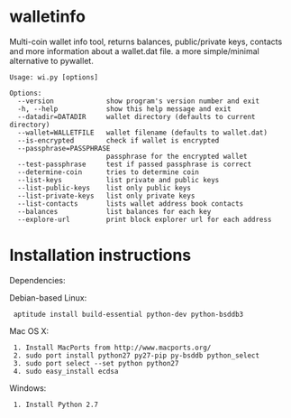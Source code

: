 walletinfo
==========

Multi-coin wallet info tool, returns balances, public/private keys, contacts and more information about a wallet.dat file. a more simple/minimal alternative to pywallet.

```
Usage: wi.py [options]

Options:
  --version             show program's version number and exit
  -h, --help            show this help message and exit
  --datadir=DATADIR     wallet directory (defaults to current directory)
  --wallet=WALLETFILE   wallet filename (defaults to wallet.dat)
  --is-encrypted        check if wallet is encrypted
  --passphrase=PASSPHRASE
                        passphrase for the encrypted wallet
  --test-passphrase     test if passed passphrase is correct
  --determine-coin      tries to determine coin
  --list-keys           list private and public keys
  --list-public-keys    list only public keys
  --list-private-keys   list only private keys
  --list-contacts       lists wallet address book contacts
  --balances            list balances for each key
  --explore-url         print block explorer url for each address
```


Installation instructions
=========================

Dependencies:

Debian-based Linux:
```
 aptitude install build-essential python-dev python-bsddb3
```
Mac OS X:
```
 1. Install MacPorts from http://www.macports.org/
 2. sudo port install python27 py27-pip py-bsddb python_select
 3. sudo port select --set python python27
 4. sudo easy_install ecdsa
```

Windows:
```
 1. Install Python 2.7

```
